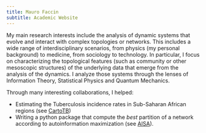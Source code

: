 ```yaml
---
title: Mauro Faccin
subtitle: Academic Website
---
```


My main research interests include the analysis of dynamic systems that evolve and interact with complex topologies or networks.
This includes a wide range of interdisciplinary scenarios, from physics (my personal background) to medicine, from sociology to technology.
In particular, I focus on characterizing the topological features (such as community or other mesoscopic structures) of the underlying data that emerge from the analysis of the dynamics.
I analyze those systems through the lenses of Information Theory, Statistical Physics and Quantum Mechanics.

Through many interesting collaborations, I helped:

- Estimating the Tuberculosis incidence rates in Sub-Saharan African regions (see [CartoTB](https://maurofaccin.github.io/cartotb))
- Writing a python package that compute the *best* partition of a network according to autoinformation maximization (see [AISA](https://maurofaccin.github.io/aisa)).

